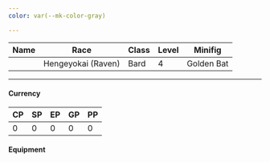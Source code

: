 ```yaml
---
color: var(--mk-color-gray)

---
```

| Name | Race               | Class | Level | Minifig    |
| ---- | ------------------ | ----- | ----- | ---------- |
|      | Hengeyokai (Raven) | Bard  | 4     | Golden Bat |
___
#### Currency
| CP  | SP  | EP  | GP  | PP  |
| --- | --- | --- | --- | --- |
| 0   | 0   | 0   | 0   | 0   |
#### Equipment
